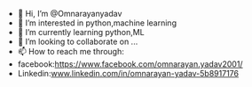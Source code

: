 - 👋 Hi, I’m @Omnarayanyadav
- 👀 I’m interested in python,machine learning
- 🌱 I’m currently learning python,ML
- 💞️ I’m looking to collaborate on ...
- 📫 How to reach me through:
- facebook:https://www.facebook.com/omnarayan.yadav2001/
- Linkedin:www.linkedin.com/in/omnarayan-yadav-5b8917176

<!---
Omnarayanyadav/Omnarayanyadav is a ✨ special ✨ repository because its `README.md` (this file) appears on your GitHub profile.
You can click the Preview link to take a look at your changes.
--->
